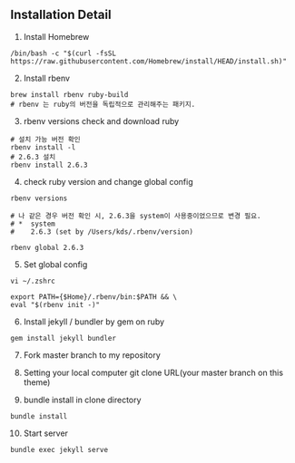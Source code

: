 ## Installation Detail

1. Install Homebrew   
```
/bin/bash -c "$(curl -fsSL https://raw.githubusercontent.com/Homebrew/install/HEAD/install.sh)"
```

2. Install rbenv
```
brew install rbenv ruby-build
# rbenv 는 ruby의 버전을 독립적으로 관리해주는 패키지.
```
3. rbenv versions check and download ruby
```
# 설치 가능 버전 확인
rbenv install -l
# 2.6.3 설치
rbenv install 2.6.3
```

4. check ruby version and change global config
```
rbenv versions

# 나 같은 경우 버전 확인 시, 2.6.3을 system이 사용중이었으므로 변경 필요.
# *  system
#    2.6.3 (set by /Users/kds/.rbenv/version)

rbenv global 2.6.3
```

5. Set global config 
```
vi ~/.zshrc

export PATH={$Home}/.rbenv/bin:$PATH && \
eval "$(rbenv init -)"
```

6. Install jekyll / bundler by gem on ruby
```
gem install jekyll bundler
```

7. Fork master branch to my repository


8. Setting your local computer
git clone URL(your master branch on this theme)

9. bundle install in clone directory
```
bundle install
```

10. Start server
```
bundle exec jekyll serve
```
